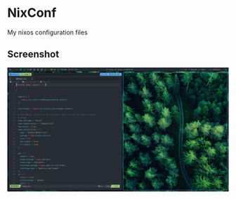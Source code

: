 # NixConf
My nixos configuration files

## Screenshot
![desktop](https://github.com/TechnicalDC/NixConf/blob/main/screenshot.png)
